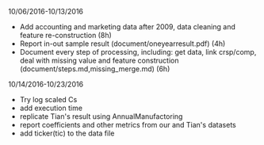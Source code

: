 10/06/2016-10/13/2016
- Add accounting and marketing data after 2009, data cleaning and feature re-construction (8h)
- Report in-out sample result (document/oneyearresult.pdf) (4h)
- Document every step of processing, including: get data, link crsp/comp, deal with missing value and feature construction (document/steps.md,missing_merge.md) (6h)  

10/14/2016-10/23/2016
- Try log scaled Cs
- add execution time
- replicate Tian's result using AnnualManufactoring
- report coefficients and other metrics from our and Tian's datasets
- add ticker(tic) to the data file

 




 
 
 
